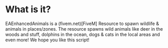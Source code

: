 # What is it?
EAEnhancedAnimals is a (fivem.net)[FiveM] Resource to spawn wildlife & animals in places/zones. The resource spawns wild animals like deer in the woods and stuff, dolphins in the ocean, dogs & cats in the local areas and even more! We hope you like this script!

